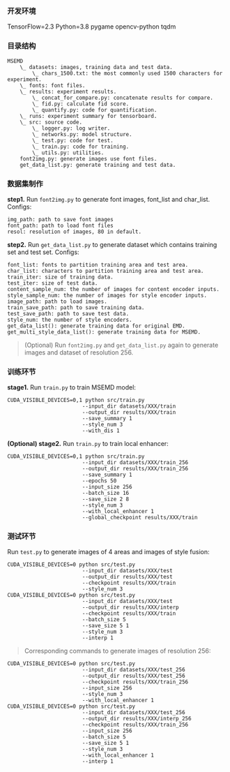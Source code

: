 ### 开发环境
TensorFlow=2.3
Python=3.8
pygame
opencv-python
tqdm
### 目录结构
```
MSEMD
    \_ datasets: images, training data and test data.
        \_ chars_1500.txt: the most commonly used 1500 characters for experiment.
    \_ fonts: font files.
    \_ results: experiment results.
        \_ concat_for_compare.py: concatenate results for compare.
        \_ fid.py: calculate fid score.
        \_ quantify.py: code for quantification.
    \_ runs: experiment summary for tensorboard.
    \_ src: source code.
        \_ logger.py: log writer.
        \_ networks.py: model structure.
        \_ test.py: code for test.
        \_ train.py: code for training.
        \_ utils.py: utilities.
    font2img.py: generate images use font files.
    get_data_list.py: generate training and test data.
```

### 数据集制作
**step1.** Run `font2img.py` to generate font images, font_list and char_list.
Configs:
```
img_path: path to save font images
font_path: path to load font files
resol: resolution of images, 80 in default.
```
**step2.** Run `get_data_list.py` to generate dataset which contains training set and test set.
Configs:
```
font_list: fonts to partition training area and test area.
char_list: characters to partition training area and test area.
train_iter: size of training data.
test_iter: size of test data.
content_sample_num: the number of images for content encoder inputs.
style_sample_num: the number of images for style encoder inputs.
image_path: path to load images.
train_save_path: path to save training data.
test_save_path: path to save test data.
style_num: the number of style encoders.
get_data_list(): generate training data for original EMD.
get_multi_style_data_list(): generate training data for MSEMD.
```
> (Optional) Run `font2img.py` and `get_data_list.py` again to generate images and dataset of resolution 256.

### 训练环节
**stage1.** Run `train.py` to train MSEMD model:
```
CUDA_VISIBLE_DEVICES=0,1 python src/train.py
                        --input_dir datasets/XXX/train
                        --output_dir results/XXX/train
                        --save_summary 1
                        --style_num 3
                        --with_dis 1
```
**(Optional) stage2.** Run `train.py` to train local enhancer:
```
CUDA_VISIBLE_DEVICES=0,1 python src/train.py
                        --input_dir datasets/XXX/train_256
                        --output_dir results/XXX/train_256
                        --save_summary 1
                        --epochs 50
                        --input_size 256
                        --batch_size 16
                        --save_size 2 8
                        --style_num 3
                        --with_local_enhancer 1
                        --global_checkpoint results/XXX/train
```
### 测试环节
Run `test.py` to generate images of 4 areas and images of style fusion:
```
CUDA_VISIBLE_DEVICES=0 python src/test.py
                        --input_dir datasets/XXX/test
                        --output_dir results/XXX/test
                        --checkpoint results/XXX/train
                        --style_num 3
CUDA_VISIBLE_DEVICES=0 python src/test.py
                        --input_dir datasets/XXX/test
                        --output_dir results/XXX/interp
                        --checkpoint results/XXX/train
                        --batch_size 5
                        --save_size 5 1
                        --style_num 3
                        --interp 1
```
> Corresponding commands to generate images of resolution 256:
```
CUDA_VISIBLE_DEVICES=0 python src/test.py
                        --input_dir datasets/XXX/test_256
                        --output_dir results/XXX/test_256
                        --checkpoint results/XXX/train_256
                        --input_size 256
                        --style_num 3
                        --with_local_enhancer 1
CUDA_VISIBLE_DEVICES=0 python src/test.py
                        --input_dir datasets/XXX/test_256
                        --output_dir results/XXX/interp_256
                        --checkpoint results/XXX/train_256
                        --input_size 256
                        --batch_size 5
                        --save_size 5 1
                        --style_num 3
                        --with_local_enhancer 1
                        --interp 1
```
